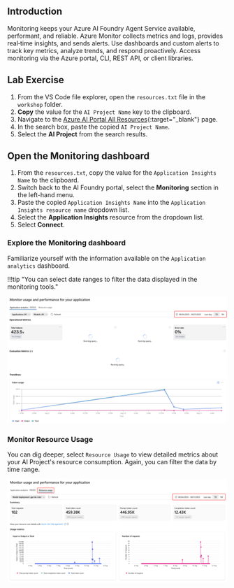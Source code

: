 ## Introduction

Monitoring keeps your Azure AI Foundry Agent Service available, performant, and reliable. Azure Monitor collects metrics and logs, provides real‑time insights, and sends alerts. Use dashboards and custom alerts to track key metrics, analyze trends, and respond proactively. Access monitoring via the Azure portal, CLI, REST API, or client libraries.

## Lab Exercise

1. From the VS Code file explorer, open the `resources.txt` file in the `workshop` folder.
1. **Copy** the value for the `AI Project Name` key to the clipboard.
1. Navigate to the [Azure AI Portal All Resources](https://ai.azure.com/allResources){:target="_blank"} page.
1. In the search box, paste the copied `AI Project Name`.
1. Select the **AI Project** from the search results.

## Open the Monitoring dashboard

1. From the `resources.txt`, copy the value for the `Application Insights Name` to the clipboard.
1. Switch back to the AI Foundry portal, select the **Monitoring** section in the left-hand menu.
1. Paste the copied `Application Insights Name` into the `Application Insights resource name` dropdown list.
1. Select the **Application Insights** resource from the dropdown list.
1. Select **Connect**.

### Explore the Monitoring dashboard

Familiarize yourself with the information available on the `Application analytics` dashboard.

!!!tip "You can select date ranges to filter the data displayed in the monitoring tools."

![The image shows the application monitoring dashboard](../media/monitor_usage.png)

### Monitor Resource Usage

You can dig deeper, select `Resource Usage` to view detailed metrics about your AI Project's resource consumption. Again, you can filter the data by time range.

![The image shows the resource usage monitoring dashboard](../media/monitor_resource_usage.png)
